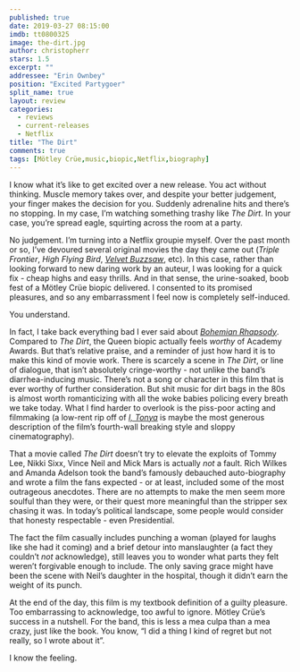 ```yaml
---
published: true
date: 2019-03-27 08:15:00
imdb: tt0800325
image: the-dirt.jpg
author: christopherr
stars: 1.5
excerpt: ""
addressee: "Erin Ownbey"
position: "Excited Partygoer"
split_name: true
layout: review
categories: 
  - reviews
  - current-releases
  - Netflix
title: "The Dirt"
comments: true
tags: [Mötley Crüe,music,biopic,Netflix,biography]
---
```

I know what it’s like to get excited over a new release. You act without thinking. Muscle memory takes over, and despite your better judgement, your finger makes the decision for you. Suddenly adrenaline hits and there’s no stopping. In my case, I’m watching something trashy like _The Dirt_. In your case, you’re spread eagle, squirting across the room at a party. 

No judgement. I’m turning into a Netflix groupie myself. Over the past month or so, I’ve devoured several original movies the day they came out (_Triple Frontier_, _High Flying Bird_, [_Velvet Buzzsaw_](/content/2019/3/1/velvet-buzzsaw.html), etc). In this case, rather than looking forward to new daring work by an auteur, I was looking for a quick fix - cheap highs and easy thrills. And in that sense, the urine-soaked, boob fest of a Mötley Crüe biopic delivered. I consented to its promised pleasures, and so any embarrassment I feel now is completely self-induced.

You understand. 

In fact, I take back everything bad I ever said about [_Bohemian Rhapsody_](/content/2018/11/6/bohemian-rhapsody.html). Compared to _The Dirt_, the Queen biopic actually feels _worthy_ of Academy Awards. But that’s relative praise, and a reminder of just how hard it is to make this kind of movie work. There is scarcely a scene in _The Dirt_, or line of dialogue, that isn’t absolutely cringe-worthy - not unlike the band’s diarrhea-inducing music. There’s not a song or character in this film that is ever worthy of further consideration. But shit music for dirt bags in the 80s is almost worth romanticizing with all the woke babies policing every breath we take today. What I find harder to overlook is the piss-poor acting and filmmaking (a low-rent rip off of [_I, Tonya_](/content/2018/2/20/i-tonya.html) is maybe the most generous description of the film’s fourth-wall breaking style and sloppy cinematography). 

That a movie called _The Dirt_ doesn’t try to elevate the exploits of Tommy Lee, Nikki Sixx, Vince Neil and Mick Mars is actually _not_ a fault. Rich Wilkes and Amanda Adelson took the band’s famously debauched auto-biography and wrote a film the fans expected - or at least, included some of the most outrageous anecdotes. There are no attempts to make the men seem more soulful than they were, or their quest more meaningful than the stripper sex chasing it was. In today’s political landscape, some people would consider that honesty respectable - even Presidential. 

The fact the film casually includes punching a woman (played for laughs like she had it coming) and a brief detour into manslaughter (a fact they couldn’t _not_ acknowledge), still leaves you to wonder what parts they felt weren’t forgivable enough to include. The only saving grace might have been the scene with Neil’s daughter in the hospital, though it didn’t earn the weight of its punch. 

At the end of the day, this film is my textbook definition of a guilty pleasure. Too embarrassing to acknowledge, too awful to ignore. Mötley Crüe’s success in a nutshell. For the band, this is less a mea culpa than a mea crazy, just like the book. You know, “I did a thing I kind of regret but not really, so I wrote about it”. 

I know the feeling.